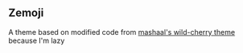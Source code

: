 ## Zemoji
A theme based on modified code from [mashaal's wild-cherry theme](https://github.com/mashaal/wild-cherry/tree/master/zsh) because I'm lazy
